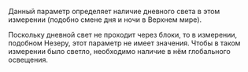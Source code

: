 Данный параметр определяет наличие дневного света в этом измерении (подобно смене дня и ночи в Верхнем мире).

Поскольку дневной свет не проходит через блоки, то в измерении, подобном Незеру, этот параметр не имеет значения. Чтобы
в таком измерении было светло, необходимо наличие в нём глобального освещения.